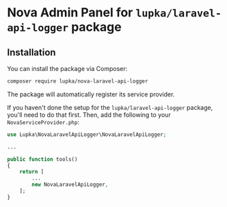 # Nova Admin Panel for `lupka/laravel-api-logger` package

## Installation

You can install the package via Composer:

```bash
composer require lupka/nova-laravel-api-logger
```

The package will automatically register its service provider.

If you haven't done the setup for the `lupka/laravel-api-logger` package, you'll need to do that first. Then, add the following to your `NovaServiceProvider.php`:

```php
use Lupka\NovaLaravelApiLogger\NovaLaravelApiLogger;

...

public function tools()
{
    return [
        ...
        new NovaLaravelApiLogger,
    ];
}
```
